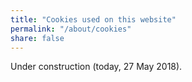 ```yaml
---
title: "Cookies used on this website"
permalink: "/about/cookies"
share: false
---
```


Under construction (today, 27 May 2018).








